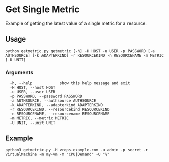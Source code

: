 # Get Single Metric

Example of getting the latest value of a single metric for a resource.

## Usage

```
python getmetric.py getmetric [-h] -H HOST -u USER -p PASSWORD [-a AUTHSOURCE] [-k ADAPTERKIND] -r RESOURCEKIND -n RESOURCENAME -m METRIC [-U UNIT]
```

### Arguments
```
  -h, --help            show this help message and exit
  -H HOST, --host HOST
  -u USER, --user USER
  -p PASSWORD, --password PASSWORD
  -a AUTHSOURCE, --authsource AUTHSOURCE
  -k ADAPTERKIND, --adapterkind ADAPTERKIND
  -r RESOURCEKIND, --resourcekind RESOURCEKIND
  -n RESOURCENAME, --resourcename RESOURCENAME
  -m METRIC, --metric METRIC
  -U UNIT, --unit UNIT
```

## Example 
```commandline
python3 getmetric.py -H vrops.example.com -u admin -p secret -r VirtualMachine -n my-vm -m "CPU|Demand" -U "%" 
```